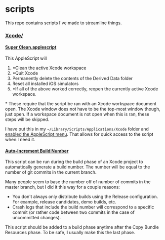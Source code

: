 # scripts
This repo contains scripts I've made to streamline things.

### [Xcode/](https://github.com/cjwhitsitt/scripts/tree/master/Xcode)
#### [Super Clean.applescript](https://github.com/cjwhitsitt/scripts/blob/master/Xcode/Super%20Clean.applescript)
This AppleScript will 

1. \*Clean the active Xcode workspace
2. \*Quit Xcode
3. Permanently delete the contents of the Derived Data folder
4. Reset all installed iOS simulators
5. \*If all of the above worked correctly, reopen the currently active Xcode workspace.

\* These require that the script be ran with an Xcode workspace document open. The Xcode window does not have to be the top-most window though, just open. If a workspace document is not open when this is ran, these steps will be skipped.

I have put this in my `~/Library/Scripts/Applications/Xcode` folder and [enabled the AppleScript menu](http://thepoch.com/2012/enable-the-script-menu-in-mac-os-xs-menu-bar.html). That allows for quick access to the script when I need it.

#### [Auto-Increment Build Number](https://github.com/cjwhitsitt/scripts/blob/master/Xcode/buildNumberFromGitCommit.sh)
This script can be run during the build phase of an Xcode project to automatically generate a build number. The number will be equal to the number of git commits in the current branch.

Many people seem to base the number off of number of commits in the master branch, but I did it this way for a couple reasons:

- You don't always only distribute builds using the Release configuration. For example, release candidates, demo builds, etc.
- Crash logs that include the build number will correspond to a specific commit (or rather code between two commits in the case of uncommitted changes).

This script should be added to a build phase anytime after the Copy Bundle Resources phase. To be safe, I usually make this the last phase.
